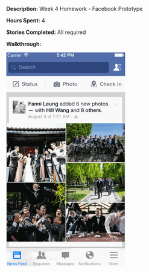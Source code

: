 **Description:** Week 4 Homework - Facebook Prototype

**Hours Spent:** 4

**Stories Completed:** All required

**Walkthrough:** 

![Alt text](/FacebookPrototype.gif?raw=true "GIF Walkthrough")
